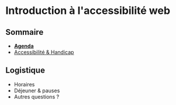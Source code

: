 # Introduction à l'accessibilité web

<!-- .slide: class="page-title" -->



## Sommaire

<!-- .slide: id="master-toc" class="toc" -->

- **[Agenda](#/0)**
- [Accessibilité &amp; Handicap](#/1)



## Logistique

- Horaires
- Déjeuner & pauses
- Autres questions ?



<!-- .slide: class="page-questions" -->
